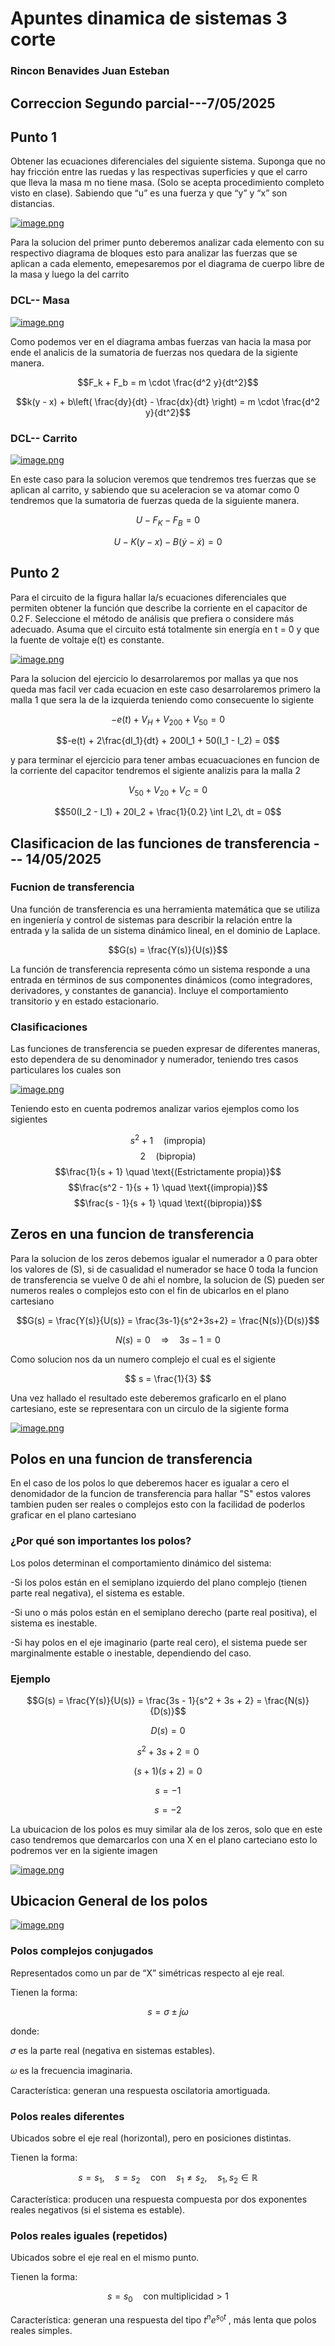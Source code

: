 # Apuntes dinamica de sistemas 3 corte 
### Rincon Benavides Juan Esteban 
## Correccion Segundo parcial---7/05/2025
## Punto 1
Obtener las ecuaciones diferenciales del siguiente sistema. Suponga que no hay fricción entre las ruedas y las respectivas superficies y que el carro que lleva la masa m no tiene masa. (Solo se acepta procedimiento completo visto en clase). Sabiendo que “u” es una fuerza y que “y” y “x” son distancias.

[![image.png](https://i.postimg.cc/28TjWsQg/image.png)](https://postimg.cc/tYZHQmmz)

Para la solucion del primer punto deberemos analizar cada elemento con su respectivo diagrama de bloques esto para analizar las fuerzas que se aplican a cada elemento, emepesaremos por el diagrama de cuerpo libre de la masa y luego la del carrito 

### DCL-- Masa

[![image.png](https://i.postimg.cc/hjG1fv9p/image.png)](https://postimg.cc/p9gFS2cF)

Como podemos ver en el diagrama ambas fuerzas van hacia la masa por ende el analicis de la sumatoria de fuerzas nos quedara de la sigiente manera.

$$F_k + F_b = m \cdot \frac{d^2 y}{dt^2}$$

$$k(y - x) + b\left( \frac{dy}{dt} - \frac{dx}{dt} \right) = m \cdot \frac{d^2 y}{dt^2}$$

### DCL-- Carrito

[![image.png](https://i.postimg.cc/Z5vcd4y1/image.png)](https://postimg.cc/pmxzNNCZ)

En este caso para la solucion veremos que tendremos tres fuerzas que se aplican al carrito, y sabiendo que su aceleracion se va atomar como 0 tendremos que la sumatoria de fuerzas queda de la siguiente manera.

$$U - F_K - F_B = 0$$

$$U - K(y - x) - B(\dot{y} - \dot{x}) = 0$$
## Punto 2
Para el circuito de la figura hallar la/s ecuaciones diferenciales que permiten obtener la función que describe la corriente en el capacitor de 0.2 F. Seleccione el método de análisis que prefiera o considere más adecuado. Asuma que el circuito está totalmente sin energía en t = 0 y que la fuente de voltaje e(t) es constante. 

[![image.png](https://i.postimg.cc/kX6zhZTp/image.png)](https://postimg.cc/2VY01HRQ)

Para la solucion del ejercicio lo desarrolaremos por mallas ya que nos queda mas facil ver cada ecuacion en este caso desarrolaremos primero la malla 1 que sera la de la izquierda teniendo como consecuente lo sigiente 

$$-e(t) + V_H + V_{200} + V_{50} = 0$$

$$-e(t) + 2\frac{dI_1}{dt} + 200I_1 + 50(I_1 - I_2) = 0$$

y para terminar el ejercicio para tener ambas ecuacuaciones en funcion de la corriente del capacitor tendremos el sigiente analizis para la malla 2 

$$V_{50} + V_{20} + V_C = 0$$

$$50(I_2 - I_1) + 20I_2 + \frac{1}{0.2} \int I_2\, dt = 0$$

## Clasificacion de las funciones de transferencia --- 14/05/2025
### Fucnion de transferencia 
Una función de transferencia es una herramienta matemática que se utiliza en ingeniería y control de sistemas para describir la relación entre la entrada y la salida de un sistema dinámico lineal, en el dominio de Laplace.

$$G(s) = \frac{Y(s)}{U(s)}$$

La función de transferencia representa cómo un sistema responde a una entrada en términos de sus componentes dinámicos (como integradores, derivadores, y constantes de ganancia). Incluye el comportamiento transitorio y en estado estacionario.

### Clasificaciones 
Las funciones de transferencia se pueden expresar de diferentes maneras, esto dependera de su denominador y numerador, teniendo tres casos particulares los cuales son 

[![image.png](https://i.postimg.cc/CKXqw3Jn/image.png)](https://postimg.cc/GBP2QSWb)

Teniendo esto en cuenta podremos analizar varios ejemplos como los sigientes 

$$ s^2 + 1 \quad \text{(impropia)} $$
$$ 2 \quad \text{(bipropia)} $$
$$\frac{1}{s + 1} \quad \text{(Estrictamente propia)}$$
$$\frac{s^2 - 1}{s + 1} \quad \text{(impropia)}$$
$$\frac{s - 1}{s + 1} \quad \text{(bipropia)}$$

## Zeros en una funcion de transferencia 
Para la solucion de los zeros debemos igualar el numerador a 0 para obter los valores de (S), si de casualidad el numerador se hace 0 toda la funcion de transferencia se vuelve 0 de ahi el nombre, la solucion de (S) pueden ser numeros reales o complejos esto con el fin de ubicarlos en el plano cartesiano 

$$G(s) = \frac{Y(s)}{U(s)} = \frac{3s-1}{s^2+3s+2} = \frac{N(s)}{D(s)}$$

$$N(s) = 0 \quad \Rightarrow \quad 3s-1=0$$

Como solucion nos da un numero complejo el cual es el sigiente 

$$ s = \frac{1}{3} $$

Una vez hallado el resultado este deberemos graficarlo en el plano cartesiano, este se representara con un circulo de la sigiente forma 

[![image.png](https://i.postimg.cc/jjbjvR8X/image.png)](https://postimg.cc/YvdkCBBG)

## Polos en una funcion de transferencia
En el caso de los polos lo que deberemos hacer es igualar a cero el denomidador de la funcion de transferencia para hallar "S" estos valores tambien puden ser reales o complejos esto con la facilidad de poderlos graficar en el plano cartesiano

### ¿Por qué son importantes los polos?
Los polos determinan el comportamiento dinámico del sistema:

-Si los polos están en el semiplano izquierdo del plano complejo (tienen parte real negativa), el sistema es estable.

-Si uno o más polos están en el semiplano derecho (parte real positiva), el sistema es inestable.

-Si hay polos en el eje imaginario (parte real cero), el sistema puede ser marginalmente estable o inestable, dependiendo del caso.

### Ejemplo

$$G(s) = \frac{Y(s)}{U(s)} = \frac{3s - 1}{s^2 + 3s + 2} = \frac{N(s)}{D(s)}$$

$$D(s) = 0$$

$$s^2 + 3s + 2 = 0$$

$$(s + 1)(s + 2) = 0$$

$$s = -1$$

$$s = -2$$

La ubuicacion de los polos es muy similar ala de los zeros, solo que en este caso tendremos que demarcarlos con una X en el plano carteciano esto lo podremos ver en la sigiente imagen 

[![image.png](https://i.postimg.cc/BvGtxqDQ/image.png)](https://postimg.cc/LJNHSFNr)

## Ubicacion General de los polos 
[![image.png](https://i.postimg.cc/jSXNBvwH/image.png)](https://postimg.cc/4YYm961y)

### Polos complejos conjugados
Representados como un par de “X” simétricas respecto al eje real.

Tienen la forma:

$$s = \sigma \pm j\omega$$

donde:

𝜎 es la parte real (negativa en sistemas estables).

𝜔 es la frecuencia imaginaria.

Característica: generan una respuesta oscilatoria amortiguada.

### Polos reales diferentes
Ubicados sobre el eje real (horizontal), pero en posiciones distintas.

Tienen la forma:

$$s = s_1, \quad s = s_2 \quad \text{con} \quad s_1 \ne s_2, \quad s_1, s_2 \in \mathbb{R}$$

Característica: producen una respuesta compuesta por dos exponentes reales negativos (si el sistema es estable).

### Polos reales iguales (repetidos)
Ubicados sobre el eje real en el mismo punto.

Tienen la forma:

$$s = s_0 \quad \text{con multiplicidad} > 1$$

Característica: generan una respuesta del tipo $t^n e^{s_0 t}$ , más lenta que polos reales simples.

